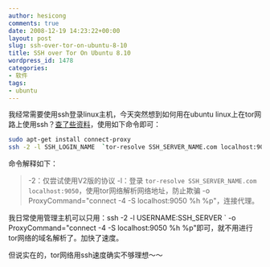 ```yaml
---
author: hesicong
comments: true
date: 2008-12-19 14:23:22+00:00
layout: post
slug: ssh-over-tor-on-ubuntu-8-10
title: SSH over Tor On Ubuntu 8.10
wordpress_id: 1478
categories:
- 软件
tags:
- ubuntu
---
```


我经常需要使用ssh登录linux主机，今天突然想到如何用在ubuntu linux上在tor网路上使用ssh？[查了些资料](http://blog.kurthbemis.com/2008/08/25/tools-ssh-over-tor-for-secure-and-anonymous-sessions/)，使用如下命令即可：

``` bash
sudo apt-get install connect-proxy
ssh -2 -l SSH_LOGIN_NAME  `tor-resolve SSH_SERVER_NAME.com localhost:9050` -o ProxyCommand="connect -4 -S localhost:9050 %h %p"
```

命令解释如下：

> -2：仅尝试使用V2版的协议
> -l：登录
> `tor-resolve SSH_SERVER_NAME.com localhost:9050`，使用tor网络解析网络地址，防止欺骗
> -o ProxyCommand="connect -4 -S localhost:9050 %h %p"，连接代理。

我日常使用管理主机可以只用：ssh -2 -l USERNAME:SSH_SERVER ` -o ProxyCommand="connect -4 -S localhost:9050 %h %p"即可，就不用进行tor网络的域名解析了。加快了速度。

但说实在的，tor网络用ssh速度确实不够理想～～
